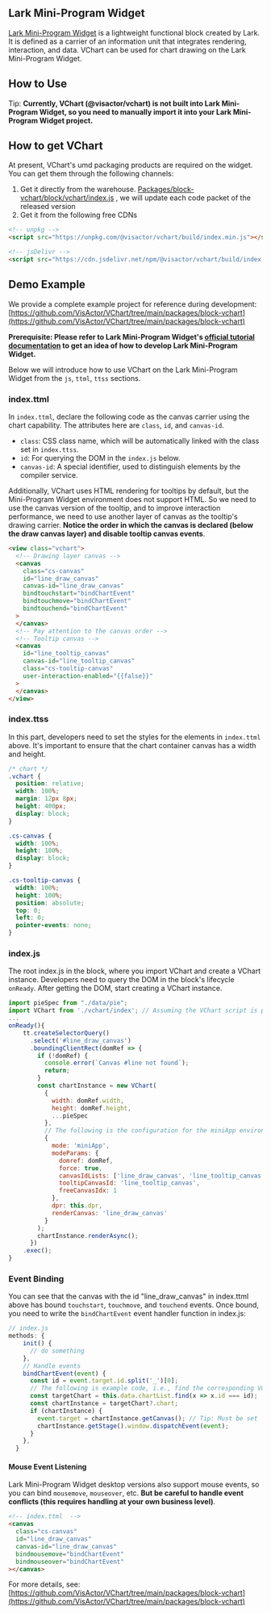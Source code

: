 ## Lark Mini-Program Widget

[Lark Mini-Program Widget](https://open.feishu.cn/document/client-docs/block/block-introduction) is a lightweight functional block created by Lark. It is defined as a carrier of an information unit that integrates rendering, interaction, and data. VChart can be used for chart drawing on the Lark Mini-Program Widget.

## How to Use

Tip: **Currently, VChart (@visactor/vchart) is not built into Lark Mini-Program Widget, so you need to manually import it into your Lark Mini-Program Widget project.**

## How to get VChart

At present, VChart's umd packaging products are required on the widget. You can get them through the following channels:

1.  Get it directly from the warehouse. [Packages/block-vchart/block/vchart/index.js](https://github.com/VisActor/VChart/blob/main/packages/block-vchart/block/vchart/index.js) , we will update each code packet of the released version
2.  Get it from the following free CDNs

```html
<!-- unpkg -->
<script src="https://unpkg.com/@visactor/vchart/build/index.min.js"></script>

<!-- jsDelivr -->
<script src="https://cdn.jsdelivr.net/npm/@visactor/vchart/build/index.min.js"></script>
```

## Demo Example

We provide a complete example project for reference during development: [https://github.com/VisActor/VChart/tree/main/packages/block-vchart](https://github.com/VisActor/VChart/tree/main/packages/block-vchart)

**Prerequisite: Please refer to Lark Mini-Program Widget's [official tutorial documentation](https://open.feishu.cn/document/client-docs/block/block-introduction) to get an idea of how to develop Lark Mini-Program Widget.**

Below we will introduce how to use VChart on the Lark Mini-Program Widget from the `js`, `ttml`, `ttss` sections.

### index.ttml

In `index.ttml`, declare the following code as the canvas carrier using the chart capability. The attributes here are `class`, `id`, and `canvas-id`.

- `class`: CSS class name, which will be automatically linked with the class set in `index.ttss`.
- `id`: For querying the DOM in the `index.js` below.
- `canvas-id`: A special identifier, used to distinguish elements by the compiler service.

Additionally, VChart uses HTML rendering for tooltips by default, but the Mini-Program Widget environment does not support HTML. So we need to use the canvas version of the tooltip, and to improve interaction performance, we need to use another layer of canvas as the tooltip's drawing carrier. **Notice the order in which the canvas is declared (below the draw canvas layer) and disable tooltip canvas events**.

```html
<view class="vchart">
  <!-- Drawing layer canvas -->
  <canvas
    class="cs-canvas"
    id="line_draw_canvas"
    canvas-id="line_draw_canvas"
    bindtouchstart="bindChartEvent"
    bindtouchmove="bindChartEvent"
    bindtouchend="bindChartEvent"
  >
  </canvas>
  <!-- Pay attention to the canvas order -->
  <!-- Tooltip canvas -->
  <canvas
    id="line_tooltip_canvas"
    canvas-id="line_tooltip_canvas"
    class="cs-tooltip-canvas"
    user-interaction-enabled="{{false}}"
  >
  </canvas>
</view>
```

### index.ttss

In this part, developers need to set the styles for the elements in `index.ttml` above. It's important to ensure that the chart container canvas has a width and height.

```css
/* chart */
.vchart {
  position: relative;
  width: 100%;
  margin: 12px 8px;
  height: 400px;
  display: block;
}

.cs-canvas {
  width: 100%;
  height: 100%;
  display: block;
}

.cs-tooltip-canvas {
  width: 100%;
  height: 100%;
  position: absolute;
  top: 0;
  left: 0;
  pointer-events: none;
}
```

### index.js

The root index.js in the block, where you import VChart and create a VChart instance. Developers need to query the DOM in the block's lifecycle `onReady`. After getting the DOM, start creating a VChart instance.

```js
import pieSpec from "./data/pie";
import VChart from './vchart/index'; // Assuming the VChart script is placed in this directory
...
onReady(){
    tt.createSelectorQuery()
      .select('#line_draw_canvas')
      .boundingClientRect(domRef => {
        if (!domRef) {
          console.error(`Canvas #line not found`);
          return;
        }
        const chartInstance = new VChart(
          {
            width: domRef.width,
            height: domRef.height,
            ...pieSpec
          },
          // The following is the configuration for the miniApp environment
          {
            mode: 'miniApp',
            modeParams: {
              domref: domRef,
              force: true,
              canvasIdLists: ['line_draw_canvas', 'line_tooltip_canvas'],
              tooltipCanvasId: 'line_tooltip_canvas',
              freeCanvasIdx: 1
            },
            dpr: this.dpr,
            renderCanvas: 'line_draw_canvas'
          }
        );
        chartInstance.renderAsync();
      })
    .exec();
}
```

### Event Binding

You can see that the canvas with the id "line_draw_canvas" in index.ttml above has bound `touchstart`, `touchmove`, and `touchend` events. Once bound, you need to write the `bindChartEvent` event handler function in index.js:

```js
// index.js
methods: {
    init() {
      // do something
    },
    // Handle events
    bindChartEvent(event) {
      const id = event.target.id.split('_')[0];
      // The following is example code, i.e., find the corresponding VChart instance by id, and the actual scenario depends on your specific situation to get the VChart instance
      const targetChart = this.data.chartList.find(x => x.id === id);
      const chartInstance = targetChart?.chart;
      if (chartInstance) {
        event.target = chartInstance.getCanvas(); // Tip: Must be set
        chartInstance.getStage().window.dispatchEvent(event);
      }
    },
  }
```

#### Mouse Event Listening

Lark Mini-Program Widget desktop versions also support mouse events, so you can bind `mousemove`, `mouseover`, etc. **But be careful to handle event conflicts (this requires handling at your own business level)**.

```html
<!-- index.ttml  -->
<canvas
  class="cs-canvas"
  id="line_draw_canvas"
  canvas-id="line_draw_canvas"
  bindmousemove="bindChartEvent"
  bindmouseover="bindChartEvent"
></canvas>
```

For more details, see: [https://github.com/VisActor/VChart/tree/main/packages/block-vchart](https://github.com/VisActor/VChart/tree/main/packages/block-vchart)
